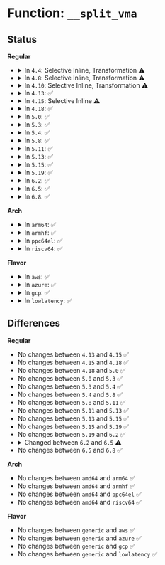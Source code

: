 # Function: <code>__split_vma</code>

## Status
<b>Regular</b>
<ul>
<li>
<details>
<summary>In <code>4.4</code>: Selective Inline, Transformation ⚠️</summary>

**Collision:** Unique Static

**Inline:** Selective

**Transformation:** True

**Instances:**

```
In mm/mmap.c (ffffffff811c5420)
Location: mm/mmap.c:2451
Inline: True
Direct callers:
  - mm/mmap.c:split_vma
  - mm/mmap.c:do_munmap
  - mm/mmap.c:do_munmap
```
**Symbols:**

```
ffffffff811c5420-ffffffff811c5605: __split_vma.isra.31 (STB_LOCAL)
```
</details>
</li>
<li>
<details>
<summary>In <code>4.8</code>: Selective Inline, Transformation ⚠️</summary>

**Collision:** Unique Static

**Inline:** Selective

**Transformation:** True

**Instances:**

```
In mm/mmap.c (ffffffff811e1290)
Location: mm/mmap.c:2348
Inline: True
Direct callers:
  - mm/mmap.c:do_munmap
  - mm/mmap.c:do_munmap
  - mm/mmap.c:split_vma
```
**Symbols:**

```
ffffffff811e1290-ffffffff811e1475: __split_vma.isra.32 (STB_LOCAL)
```
</details>
</li>
<li>
<details>
<summary>In <code>4.10</code>: Selective Inline, Transformation ⚠️</summary>

**Collision:** Unique Static

**Inline:** Selective

**Transformation:** True

**Instances:**

```
In mm/mmap.c (ffffffff811f1250)
Location: mm/mmap.c:2501
Inline: True
Direct callers:
  - mm/mmap.c:do_munmap
  - mm/mmap.c:do_munmap
  - mm/mmap.c:split_vma
```
**Symbols:**

```
ffffffff811f1250-ffffffff811f143b: __split_vma.isra.33 (STB_LOCAL)
```
</details>
</li>
<li>
<details>
<summary>In <code>4.13</code>: ✅</summary>

```c
int __split_vma(struct mm_struct *mm, struct vm_area_struct *vma, long unsigned int addr, int new_below);
```

**Collision:** Unique Global

**Inline:** No

**Transformation:** False

**Instances:**

```
In mm/mmap.c (ffffffff811fcc30)
Location: mm/mmap.c:2536
Inline: False
Direct callers:
  - mm/mmap.c:do_munmap
  - mm/mmap.c:do_munmap
  - mm/mmap.c:do_munmap
  - mm/mmap.c:split_vma
  - mm/madvise.c:SyS_madvise
  - mm/madvise.c:SyS_madvise
```
**Symbols:**

```
ffffffff811fcc30-ffffffff811fce16: __split_vma (STB_GLOBAL)
```
</details>
</li>
<li>
<details>
<summary>In <code>4.15</code>: Selective Inline ⚠️</summary>

```c
int __split_vma(struct mm_struct *mm, struct vm_area_struct *vma, long unsigned int addr, int new_below);
```

**Collision:** Unique Global

**Inline:** Selective

**Transformation:** False

**Instances:**

```
In mm/mmap.c (ffffffff812151c0)
Location: mm/mmap.c:2552
Inline: True
Direct callers:
  - mm/mmap.c:do_munmap
  - mm/mmap.c:do_munmap
  - mm/mmap.c:do_munmap
  - mm/mmap.c:split_vma
  - mm/madvise.c:SyS_madvise
  - mm/madvise.c:SyS_madvise
```
**Symbols:**

```
ffffffff812151c0-ffffffff812153b1: __split_vma (STB_GLOBAL)
```
</details>
</li>
<li>
<details>
<summary>In <code>4.18</code>: ✅</summary>

```c
int __split_vma(struct mm_struct *mm, struct vm_area_struct *vma, long unsigned int addr, int new_below);
```

**Collision:** Unique Global

**Inline:** No

**Transformation:** False

**Instances:**

```
In mm/mmap.c (ffffffff81236030)
Location: mm/mmap.c:2612
Inline: False
Direct callers:
  - mm/mmap.c:do_munmap
  - mm/mmap.c:do_munmap
  - mm/mmap.c:do_munmap
  - mm/mmap.c:split_vma
  - mm/madvise.c:__ia32_sys_madvise
  - mm/madvise.c:__ia32_sys_madvise
  - mm/madvise.c:__x64_sys_madvise
  - mm/madvise.c:__x64_sys_madvise
```
**Symbols:**

```
ffffffff81236030-ffffffff812361e2: __split_vma (STB_GLOBAL)
```
</details>
</li>
<li>
<details>
<summary>In <code>5.0</code>: ✅</summary>

```c
int __split_vma(struct mm_struct *mm, struct vm_area_struct *vma, long unsigned int addr, int new_below);
```

**Collision:** Unique Global

**Inline:** No

**Transformation:** False

**Instances:**

```
In mm/mmap.c (ffffffff81249850)
Location: mm/mmap.c:2646
Inline: False
Direct callers:
  - mm/mmap.c:__do_munmap
  - mm/mmap.c:__do_munmap
  - mm/mmap.c:__do_munmap
  - mm/mmap.c:split_vma
  - mm/madvise.c:__ia32_sys_madvise
  - mm/madvise.c:__ia32_sys_madvise
  - mm/madvise.c:__x64_sys_madvise
  - mm/madvise.c:__x64_sys_madvise
```
**Symbols:**

```
ffffffff81249850-ffffffff81249a02: __split_vma (STB_GLOBAL)
```
</details>
</li>
<li>
<details>
<summary>In <code>5.3</code>: ✅</summary>

```c
int __split_vma(struct mm_struct *mm, struct vm_area_struct *vma, long unsigned int addr, int new_below);
```

**Collision:** Unique Global

**Inline:** No

**Transformation:** False

**Instances:**

```
In mm/mmap.c (ffffffff8125bb80)
Location: mm/mmap.c:2651
Inline: False
Direct callers:
  - mm/mmap.c:__do_munmap
  - mm/mmap.c:__do_munmap
  - mm/mmap.c:__do_munmap
  - mm/mmap.c:split_vma
  - mm/madvise.c:__do_sys_madvise
  - mm/madvise.c:__do_sys_madvise
```
**Symbols:**

```
ffffffff8125bb80-ffffffff8125bd2e: __split_vma (STB_GLOBAL)
```
</details>
</li>
<li>
<details>
<summary>In <code>5.4</code>: ✅</summary>

```c
int __split_vma(struct mm_struct *mm, struct vm_area_struct *vma, long unsigned int addr, int new_below);
```

**Collision:** Unique Global

**Inline:** No

**Transformation:** False

**Instances:**

```
In mm/mmap.c (ffffffff8126a270)
Location: mm/mmap.c:2656
Inline: False
Direct callers:
  - mm/mmap.c:__do_munmap
  - mm/mmap.c:__do_munmap
  - mm/mmap.c:__do_munmap
  - mm/mmap.c:split_vma
  - mm/madvise.c:__do_sys_madvise
  - mm/madvise.c:__do_sys_madvise
```
**Symbols:**

```
ffffffff8126a270-ffffffff8126a41e: __split_vma (STB_GLOBAL)
```
</details>
</li>
<li>
<details>
<summary>In <code>5.8</code>: ✅</summary>

```c
int __split_vma(struct mm_struct *mm, struct vm_area_struct *vma, long unsigned int addr, int new_below);
```

**Collision:** Unique Global

**Inline:** No

**Transformation:** False

**Instances:**

```
In mm/mmap.c (ffffffff8129acc0)
Location: mm/mmap.c:2665
Inline: False
Direct callers:
  - mm/mmap.c:__do_munmap
  - mm/mmap.c:__do_munmap
  - mm/mmap.c:__do_munmap
  - mm/mmap.c:split_vma
  - mm/madvise.c:madvise_behavior
  - mm/madvise.c:madvise_behavior
```
**Symbols:**

```
ffffffff8129acc0-ffffffff8129ae6e: __split_vma (STB_GLOBAL)
```
</details>
</li>
<li>
<details>
<summary>In <code>5.11</code>: ✅</summary>

```c
int __split_vma(struct mm_struct *mm, struct vm_area_struct *vma, long unsigned int addr, int new_below);
```

**Collision:** Unique Global

**Inline:** No

**Transformation:** False

**Instances:**

```
In mm/mmap.c (ffffffff812a5e80)
Location: mm/mmap.c:2728
Inline: False
Direct callers:
  - mm/mmap.c:__do_munmap
  - mm/mmap.c:__do_munmap
  - mm/mmap.c:__do_munmap
  - mm/mmap.c:split_vma
  - mm/madvise.c:madvise_behavior
  - mm/madvise.c:madvise_behavior
```
**Symbols:**

```
ffffffff812a5e80-ffffffff812a602e: __split_vma (STB_GLOBAL)
```
</details>
</li>
<li>
<details>
<summary>In <code>5.13</code>: ✅</summary>

```c
int __split_vma(struct mm_struct *mm, struct vm_area_struct *vma, long unsigned int addr, int new_below);
```

**Collision:** Unique Global

**Inline:** No

**Transformation:** False

**Instances:**

```
In mm/mmap.c (ffffffff812ab1f0)
Location: mm/mmap.c:2732
Inline: False
Direct callers:
  - mm/mmap.c:__do_munmap
  - mm/mmap.c:__do_munmap
  - mm/mmap.c:__do_munmap
  - mm/mmap.c:split_vma
  - mm/madvise.c:madvise_behavior
  - mm/madvise.c:madvise_behavior
```
**Symbols:**

```
ffffffff812ab1f0-ffffffff812ab384: __split_vma (STB_GLOBAL)
```
</details>
</li>
<li>
<details>
<summary>In <code>5.15</code>: ✅</summary>

```c
int __split_vma(struct mm_struct *mm, struct vm_area_struct *vma, long unsigned int addr, int new_below);
```

**Collision:** Unique Global

**Inline:** No

**Transformation:** False

**Instances:**

```
In mm/mmap.c (ffffffff812ec8c0)
Location: mm/mmap.c:2702
Inline: False
Direct callers:
  - mm/mmap.c:__do_munmap
  - mm/mmap.c:__do_munmap
  - mm/mmap.c:__do_munmap
  - mm/mmap.c:split_vma
  - mm/madvise.c:madvise_behavior
  - mm/madvise.c:madvise_behavior
```
**Symbols:**

```
ffffffff812ec8c0-ffffffff812eca6e: __split_vma (STB_GLOBAL)
```
</details>
</li>
<li>
<details>
<summary>In <code>5.19</code>: ✅</summary>

```c
int __split_vma(struct mm_struct *mm, struct vm_area_struct *vma, long unsigned int addr, int new_below);
```

**Collision:** Unique Global

**Inline:** No

**Transformation:** False

**Instances:**

```
In mm/mmap.c (ffffffff8134fbb0)
Location: mm/mmap.c:2725
Inline: False
Direct callers:
  - mm/mmap.c:__do_munmap
  - mm/mmap.c:__do_munmap
  - mm/mmap.c:__do_munmap
  - mm/mmap.c:split_vma
  - mm/madvise.c:madvise_update_vma
  - mm/madvise.c:madvise_update_vma
```
**Symbols:**

```
ffffffff8134fbb0-ffffffff8134fd6f: __split_vma (STB_GLOBAL)
```
</details>
</li>
<li>
<details>
<summary>In <code>6.2</code>: ✅</summary>

```c
int __split_vma(struct mm_struct *mm, struct vm_area_struct *vma, long unsigned int addr, int new_below);
```

**Collision:** Unique Global

**Inline:** No

**Transformation:** False

**Instances:**

```
In mm/mmap.c (ffffffff813c92b0)
Location: mm/mmap.c:2198
Inline: False
Direct callers:
  - mm/mmap.c:do_mas_align_munmap
  - mm/mmap.c:do_mas_align_munmap
  - mm/mmap.c:split_vma
  - mm/madvise.c:madvise_update_vma
  - mm/madvise.c:madvise_update_vma
```
**Symbols:**

```
ffffffff813c92b0-ffffffff813c946f: __split_vma (STB_GLOBAL)
```
</details>
</li>
<li>
<details>
<summary>In <code>6.5</code>: ✅</summary>

```c
int __split_vma(struct vma_iterator *vmi, struct vm_area_struct *vma, long unsigned int addr, int new_below);
```

**Collision:** Unique Global

**Inline:** No

**Transformation:** False

**Instances:**

```
In mm/mmap.c (ffffffff813fd640)
Location: mm/mmap.c:2323
Inline: False
Direct callers:
  - mm/mmap.c:do_vmi_align_munmap
  - mm/mmap.c:do_vmi_align_munmap
  - mm/mmap.c:split_vma
```
**Symbols:**

```
ffffffff813fd640-ffffffff813fd88e: __split_vma (STB_GLOBAL)
```
</details>
</li>
<li>
<details>
<summary>In <code>6.8</code>: ✅</summary>

```c
int __split_vma(struct vma_iterator *vmi, struct vm_area_struct *vma, long unsigned int addr, int new_below);
```

**Collision:** Unique Static

**Inline:** No

**Transformation:** False

**Instances:**

```
In mm/mmap.c (ffffffff81427760)
Location: mm/mmap.c:2327
Inline: False
Direct callers:
  - mm/mmap.c:do_vmi_align_munmap
  - mm/mmap.c:do_vmi_align_munmap
  - mm/mmap.c:vma_modify
  - mm/mmap.c:vma_modify
```
**Symbols:**

```
ffffffff81427760-ffffffff81427a35: __split_vma (STB_LOCAL)
```
</details>
</li>
</ul>
<b>Arch</b>
<ul>
<li>
<details>
<summary>In <code>arm64</code>: ✅</summary>

```c
int __split_vma(struct mm_struct *mm, struct vm_area_struct *vma, long unsigned int addr, int new_below);
```

**Collision:** Unique Global

**Inline:** No

**Transformation:** False

**Instances:**

```
In mm/mmap.c (ffff8000103019a0)
Location: mm/mmap.c:2656
Inline: False
Direct callers:
  - mm/mmap.c:__do_munmap
  - mm/mmap.c:__do_munmap
  - mm/mmap.c:__do_munmap
  - mm/mmap.c:split_vma
  - mm/madvise.c:__arm64_sys_madvise
  - mm/madvise.c:__arm64_sys_madvise
```
**Symbols:**

```
ffff8000103019a0-ffff800010301b48: __split_vma (STB_GLOBAL)
```
</details>
</li>
<li>
<details>
<summary>In <code>armhf</code>: ✅</summary>

```c
int __split_vma(struct mm_struct *mm, struct vm_area_struct *vma, long unsigned int addr, int new_below);
```

**Collision:** Unique Global

**Inline:** No

**Transformation:** False

**Instances:**

```
In mm/mmap.c (c0520140)
Location: mm/mmap.c:2656
Inline: False
Direct callers:
  - mm/mmap.c:__do_munmap
  - mm/mmap.c:__do_munmap
  - mm/mmap.c:__do_munmap
  - mm/mmap.c:split_vma
  - mm/madvise.c:__se_sys_madvise
  - mm/madvise.c:__se_sys_madvise
```
**Symbols:**

```
c0520140-c05202d0: __split_vma (STB_GLOBAL)
```
</details>
</li>
<li>
<details>
<summary>In <code>ppc64el</code>: ✅</summary>

```c
int __split_vma(struct mm_struct *mm, struct vm_area_struct *vma, long unsigned int addr, int new_below);
```

**Collision:** Unique Global

**Inline:** No

**Transformation:** False

**Instances:**

```
In mm/mmap.c (c0000000003cdb50)
Location: mm/mmap.c:2656
Inline: False
Direct callers:
  - mm/mmap.c:__do_munmap
  - mm/mmap.c:__do_munmap
  - mm/mmap.c:__do_munmap
  - mm/mmap.c:split_vma
  - mm/madvise.c:__se_sys_madvise
  - mm/madvise.c:__se_sys_madvise
```
**Symbols:**

```
c0000000003cdb50-c0000000003cddb4: __split_vma (STB_GLOBAL)
```
</details>
</li>
<li>
<details>
<summary>In <code>riscv64</code>: ✅</summary>

```c
int __split_vma(struct mm_struct *mm, struct vm_area_struct *vma, long unsigned int addr, int new_below);
```

**Collision:** Unique Global

**Inline:** No

**Transformation:** False

**Instances:**

```
In mm/mmap.c (ffffffe00020ebc0)
Location: mm/mmap.c:2656
Inline: False
Direct callers:
  - mm/mmap.c:__do_munmap
  - mm/mmap.c:__do_munmap
  - mm/mmap.c:__do_munmap
  - mm/mmap.c:split_vma
  - mm/madvise.c:__se_sys_madvise
  - mm/madvise.c:__se_sys_madvise
```
**Symbols:**

```
ffffffe00020ebc0-ffffffe00020ecf2: __split_vma (STB_GLOBAL)
```
</details>
</li>
</ul>
<b>Flavor</b>
<ul>
<li>
<details>
<summary>In <code>aws</code>: ✅</summary>

```c
int __split_vma(struct mm_struct *mm, struct vm_area_struct *vma, long unsigned int addr, int new_below);
```

**Collision:** Unique Global

**Inline:** No

**Transformation:** False

**Instances:**

```
In mm/mmap.c (ffffffff812628c0)
Location: mm/mmap.c:2656
Inline: False
Direct callers:
  - mm/mmap.c:__do_munmap
  - mm/mmap.c:__do_munmap
  - mm/mmap.c:__do_munmap
  - mm/mmap.c:split_vma
  - mm/madvise.c:__do_sys_madvise
  - mm/madvise.c:__do_sys_madvise
```
**Symbols:**

```
ffffffff812628c0-ffffffff81262a6e: __split_vma (STB_GLOBAL)
```
</details>
</li>
<li>
<details>
<summary>In <code>azure</code>: ✅</summary>

```c
int __split_vma(struct mm_struct *mm, struct vm_area_struct *vma, long unsigned int addr, int new_below);
```

**Collision:** Unique Global

**Inline:** No

**Transformation:** False

**Instances:**

```
In mm/mmap.c (ffffffff81254ce0)
Location: mm/mmap.c:2656
Inline: False
Direct callers:
  - mm/mmap.c:__do_munmap
  - mm/mmap.c:__do_munmap
  - mm/mmap.c:__do_munmap
  - mm/mmap.c:split_vma
  - mm/madvise.c:__do_sys_madvise
  - mm/madvise.c:__do_sys_madvise
```
**Symbols:**

```
ffffffff81254ce0-ffffffff81254e8e: __split_vma (STB_GLOBAL)
```
</details>
</li>
<li>
<details>
<summary>In <code>gcp</code>: ✅</summary>

```c
int __split_vma(struct mm_struct *mm, struct vm_area_struct *vma, long unsigned int addr, int new_below);
```

**Collision:** Unique Global

**Inline:** No

**Transformation:** False

**Instances:**

```
In mm/mmap.c (ffffffff81260660)
Location: mm/mmap.c:2656
Inline: False
Direct callers:
  - mm/mmap.c:__do_munmap
  - mm/mmap.c:__do_munmap
  - mm/mmap.c:__do_munmap
  - mm/mmap.c:split_vma
  - mm/madvise.c:__do_sys_madvise
  - mm/madvise.c:__do_sys_madvise
```
**Symbols:**

```
ffffffff81260660-ffffffff8126080e: __split_vma (STB_GLOBAL)
```
</details>
</li>
<li>
<details>
<summary>In <code>lowlatency</code>: ✅</summary>

```c
int __split_vma(struct mm_struct *mm, struct vm_area_struct *vma, long unsigned int addr, int new_below);
```

**Collision:** Unique Global

**Inline:** No

**Transformation:** False

**Instances:**

```
In mm/mmap.c (ffffffff81270030)
Location: mm/mmap.c:2656
Inline: False
Direct callers:
  - mm/mmap.c:__do_munmap
  - mm/mmap.c:__do_munmap
  - mm/mmap.c:__do_munmap
  - mm/mmap.c:split_vma
  - mm/madvise.c:__do_sys_madvise
  - mm/madvise.c:__do_sys_madvise
```
**Symbols:**

```
ffffffff81270030-ffffffff812701de: __split_vma (STB_GLOBAL)
```
</details>
</li>
</ul>

## Differences
<b>Regular</b>
<ul>
<li>
No changes between <code>4.13</code> and <code>4.15</code> ✅
</li>
<li>
No changes between <code>4.15</code> and <code>4.18</code> ✅
</li>
<li>
No changes between <code>4.18</code> and <code>5.0</code> ✅
</li>
<li>
No changes between <code>5.0</code> and <code>5.3</code> ✅
</li>
<li>
No changes between <code>5.3</code> and <code>5.4</code> ✅
</li>
<li>
No changes between <code>5.4</code> and <code>5.8</code> ✅
</li>
<li>
No changes between <code>5.8</code> and <code>5.11</code> ✅
</li>
<li>
No changes between <code>5.11</code> and <code>5.13</code> ✅
</li>
<li>
No changes between <code>5.13</code> and <code>5.15</code> ✅
</li>
<li>
No changes between <code>5.15</code> and <code>5.19</code> ✅
</li>
<li>
No changes between <code>5.19</code> and <code>6.2</code> ✅
</li>
<li>
<details>
<summary>Changed between <code>6.2</code> and <code>6.5</code> ⚠️</summary>
<ul>
<li>
<b>Param added. </b>
<code>struct vma_iterator *vmi</code>
</li>
<li>
<b>Param removed. </b>
<code>struct mm_struct *mm</code>
</li>
</ul>
</details>
</li>
<li>
No changes between <code>6.5</code> and <code>6.8</code> ✅
</li>
</ul>
<b>Arch</b>
<ul>
<li>
No changes between <code>amd64</code> and <code>arm64</code> ✅
</li>
<li>
No changes between <code>amd64</code> and <code>armhf</code> ✅
</li>
<li>
No changes between <code>amd64</code> and <code>ppc64el</code> ✅
</li>
<li>
No changes between <code>amd64</code> and <code>riscv64</code> ✅
</li>
</ul>
<b>Flavor</b>
<ul>
<li>
No changes between <code>generic</code> and <code>aws</code> ✅
</li>
<li>
No changes between <code>generic</code> and <code>azure</code> ✅
</li>
<li>
No changes between <code>generic</code> and <code>gcp</code> ✅
</li>
<li>
No changes between <code>generic</code> and <code>lowlatency</code> ✅
</li>
</ul>
